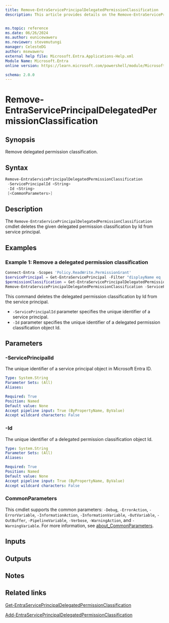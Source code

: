 ```yaml
---
title: Remove-EntraServicePrincipalDelegatedPermissionClassification
description: This article provides details on the Remove-EntraServicePrincipalDelegatedPermissionClassification command.


ms.topic: reference
ms.date: 06/26/2024
ms.author: eunicewaweru
ms.reviewer: stevemutungi
manager: CelesteDG
author: msewaweru
external help file: Microsoft.Entra.Applications-Help.xml
Module Name: Microsoft.Entra
online version: https://learn.microsoft.com/powershell/module/Microsoft.Entra/Remove-EntraServicePrincipalDelegatedPermissionClassification

schema: 2.0.0
---
```


# Remove-EntraServicePrincipalDelegatedPermissionClassification

## Synopsis

Remove delegated permission classification.

## Syntax

```powershell
Remove-EntraServicePrincipalDelegatedPermissionClassification
 -ServicePrincipalId <String>
 -Id <String>
 [<CommonParameters>]
```

## Description

The `Remove-EntraServicePrincipalDelegatedPermissionClassification` cmdlet deletes the given delegated permission classification by Id from service principal.

## Examples

### Example 1: Remove a delegated permission classification

```powershell
Connect-Entra -Scopes 'Policy.ReadWrite.PermissionGrant'
$servicePrincipal = Get-EntraServicePrincipal -Filter "displayName eq 'Helpdesk Application'"
$permissionClassification = Get-EntraServicePrincipalDelegatedPermissionClassification -ServicePrincipalId $servicePrincipal.Id | Where-Object {$_.PermissionName -eq 'Sites.Read.All'}
Remove-EntraServicePrincipalDelegatedPermissionClassification -ServicePrincipalId $servicePrincipal.Id -Id $permissionClassification.Id
```

This command deletes the delegated permission classification by Id from the service principal.

- `-ServicePrincipalId` parameter specifies the unique identifier of a service principal.
- `-Id` parameter specifies the unique identifier of a delegated permission classification object Id.

## Parameters

### -ServicePrincipalId

The unique identifier of a service principal object in Microsoft Entra ID.

```yaml
Type: System.String
Parameter Sets: (All)
Aliases:

Required: True
Position: Named
Default value: None
Accept pipeline input: True (ByPropertyName, ByValue)
Accept wildcard characters: False
```

### -Id

The unique identifier of a delegated permission classification object Id.

```yaml
Type: System.String
Parameter Sets: (All)
Aliases:

Required: True
Position: Named
Default value: None
Accept pipeline input: True (ByPropertyName, ByValue)
Accept wildcard characters: False
```

### CommonParameters

This cmdlet supports the common parameters: `-Debug`, `-ErrorAction`, `-ErrorVariable`, `-InformationAction`, `-InformationVariable`, `-OutVariable`, `-OutBuffer`, `-PipelineVariable`, `-Verbose`, `-WarningAction`, and `-WarningVariable`. For more information, see [about_CommonParameters](https://go.microsoft.com/fwlink/?LinkID=113216).

## Inputs

## Outputs

## Notes

## Related links

[Get-EntraServicePrincipalDelegatedPermissionClassification](Get-EntraServicePrincipalDelegatedPermissionClassification.md)

[Add-EntraServicePrincipalDelegatedPermissionClassification](Add-EntraServicePrincipalDelegatedPermissionClassification.md)
